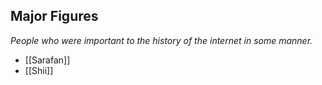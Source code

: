## Major Figures

_People who were important to the history of the internet in some manner._

* [[Sarafan]]
* [[Shii]]
